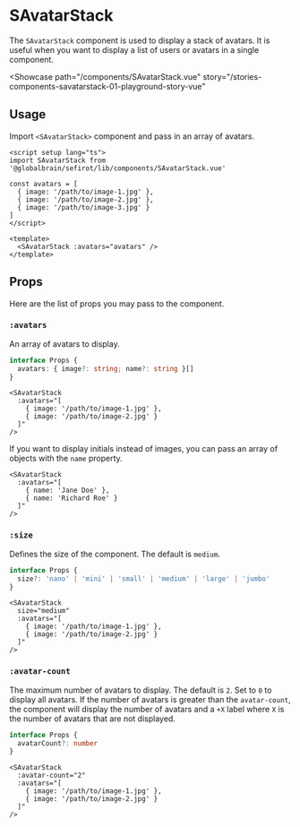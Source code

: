 <script setup lang="ts">
import SAvatarStack from 'sefirot/components/SAvatarStack.vue'

const avatars = [
  { image: 'https://i.pravatar.cc/144?img=1' },
  { image: 'https://i.pravatar.cc/144?img=2' },
  { image: 'https://i.pravatar.cc/144?img=3' },
  { image: 'https://i.pravatar.cc/144?img=4' }
]
</script>

# SAvatarStack

The `SAvatarStack` component is used to display a stack of avatars. It is useful when you want to display a list of users or avatars in a single component.

<Showcase
  path="/components/SAvatarStack.vue"
  story="/stories-components-savatarstack-01-playground-story-vue"
>
  <div class="flex flex-wrap gap-16">
    <SAvatarStack :avatars="avatars" />
  </div>
</Showcase>

## Usage

Import `<SAvatarStack>` component and pass in an array of avatars.

```vue
<script setup lang="ts">
import SAvatarStack from '@globalbrain/sefirot/lib/components/SAvatarStack.vue'

const avatars = [
  { image: '/path/to/image-1.jpg' },
  { image: '/path/to/image-2.jpg' },
  { image: '/path/to/image-3.jpg' }
]
</script>

<template>
  <SAvatarStack :avatars="avatars" />
</template>
```

## Props

Here are the list of props you may pass to the component.

### `:avatars`

An array of avatars to display.

```ts
interface Props {
  avatars: { image?: string; name?: string }[]
}
```

```vue-html
<SAvatarStack
  :avatars="[
    { image: '/path/to/image-1.jpg' },
    { image: '/path/to/image-2.jpg' }
  ]"
/>
```

If you want to display initials instead of images, you can pass an array of objects with the `name` property.

```vue-html
<SAvatarStack
  :avatars="[
    { name: 'Jane Doe' },
    { name: 'Richard Roe' }
  ]"
/>
```

### `:size`

Defines the size of the component. The default is `medium`.

```ts
interface Props {
  size?: 'nano' | 'mini' | 'small' | 'medium' | 'large' | 'jumbo'
}
```

```vue-html
<SAvatarStack
  size="medium"
  :avatars="[
    { image: '/path/to/image-1.jpg' },
    { image: '/path/to/image-2.jpg' }
  ]"
/>
```

### `:avatar-count`

The maximum number of avatars to display. The default is `2`. Set to `0` to display all avatars. If the number of avatars is greater than the `avatar-count`, the component will display the number of avatars and a `+X` label where `X` is the number of avatars that are not displayed.

```ts
interface Props {
  avatarCount?: number
}
```

```vue-html
<SAvatarStack
  :avatar-count="2"
  :avatars="[
    { image: '/path/to/image-1.jpg' },
    { image: '/path/to/image-2.jpg' }
  ]"
/>
```
